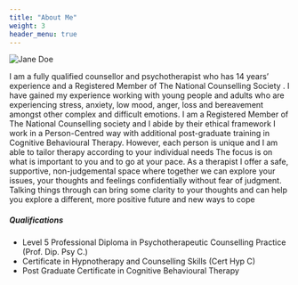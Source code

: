 ```yaml
---
title: "About Me"
weight: 3
header_menu: true
---
```


![Jane Doe](images/happy-ethnic-woman-sitting-at-table-with-laptop-3769021.jpg)

I am a fully qualified counsellor and psychotherapist who has 14 years’ experience and a Registered Member of The National Counselling Society . I have gained my experience  working with young people and adults who are experiencing stress, anxiety, low mood, anger, loss and bereavement amongst other complex and difficult emotions. I am a Registered Member of The National Counselling society and I abide by their ethical framework
I work in a Person-Centred way with additional post-graduate training in Cognitive Behavioural Therapy.   However, each person is unique and I am able to tailor therapy according to your individual needs The focus is on what is important to you and to go at your pace.
As a therapist I offer a safe, supportive, non-judgemental space where  together we can explore your issues, your thoughts and feelings confidentially without fear of judgment. Talking things through can bring some clarity to your thoughts and can help you explore a different, more positive future and new ways to cope 

##### Qualifications

- Level 5 Professional Diploma in Psychotherapeutic Counselling Practice (Prof. Dip. Psy C.) 
- Certificate in Hypnotherapy and Counselling Skills (Cert Hyp C)
- Post Graduate Certificate in Cognitive Behavioural Therapy 